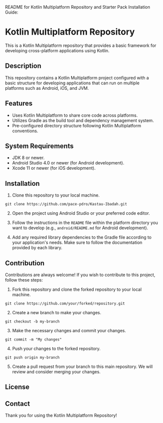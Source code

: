 README for Kotlin Multiplatform Repository and Starter Pack Installation Guide:

# Kotlin Multiplatform Repository

This is a Kotlin Multiplatform repository that provides a basic framework for developing cross-platform applications using Kotlin.

## Description

This repository contains a Kotlin Multiplatform project configured with a basic structure for developing applications that can run on multiple platforms such as Android, iOS, and JVM.

## Features

- Uses Kotlin Multiplatform to share core code across platforms.
- Utilizes Gradle as the build tool and dependency management system.
- Pre-configured directory structure following Kotlin Multiplatform conventions.

## System Requirements

- JDK 8 or newer.
- Android Studio 4.0 or newer (for Android development).
- Xcode 11 or newer (for iOS development).

## Installation

1. Clone this repository to your local machine.
```
git clone https://github.com/pace-pdro/Kastau-Ibadah.git
```

2. Open the project using Android Studio or your preferred code editor.

3. Follow the instructions in the `README` file within the platform directory you want to develop (e.g., `android/README.md` for Android development).

4. Add any required library dependencies to the Gradle file according to your application's needs. Make sure to follow the documentation provided by each library.

## Contribution

Contributions are always welcome! If you wish to contribute to this project, follow these steps:

1. Fork this repository and clone the forked repository to your local machine.
```
git clone https://github.com/your/forked/repository.git
```

2. Create a new branch to make your changes.
```
git checkout -b my-branch
```

3. Make the necessary changes and commit your changes.
```
git commit -m "My changes"
```

4. Push your changes to the forked repository.
```
git push origin my-branch
```

5. Create a pull request from your branch to this main repository. We will review and consider merging your changes.

## License



## Contact

<!-- If you have any questions or issues regarding this project, please contact [Your Name] via email at [Your email address]. -->

Thank you for using the Kotlin Multiplatform Repository!
